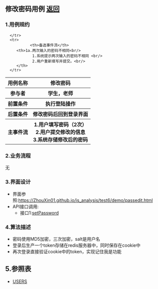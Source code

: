 ## 修改密码用例 [返回](../README.MD)

### 1.用例规约

<table>
      <tr>
			   <th>用例名称</th>
			   <th>修改密码</th>
      </tr>
      <tr>
			   <th>参与者</th>
			   <th>学生，老师</th>
      </tr>
      <tr>
			   <th>前置条件</th>
			   <th>执行登陆操作</th>
      </tr>
      <tr>
			   <th>后置条件</th>
			   <th>修改密码后回到登录界面</th>
      </tr>
      <tr>
			   <th>主事件流</th>
         <th>1.用户填写密码（2次）<br/>
            2.用户提交修改的信息<br/>
            3.系统存储修改后的密码
         </th>
      </tr>
      <tr>

      </tr>
      <tr>
			   <th>备选事件流</th>
         <th>1a.两次输入的密码不相同<br/>
                1.系统提示两次输入的密码不相同 <br/>
                2.用户重新填写并提交。<br/>
         </th>
      </tr>
</table>

### 2.业务流程
  无
### 3.界面设计
* 界面参照:https://ZhouXin01.github.io/is_analysis/test6/demo/passedit.html
* API接口调用:
  * 接口1:[setPassword](../接口/setPassword.md)

### 4.算法描述
* 密码使用MD5加密，三次加密，salt是用户名
* 登录后生产一个token存储在redis服务器中，同时保存在cookie中
* 再次登录直接验证cookie中的token，实现记住我是功能

## 5.参照表
* [USERS](../数据库设计.md/#USERS)
